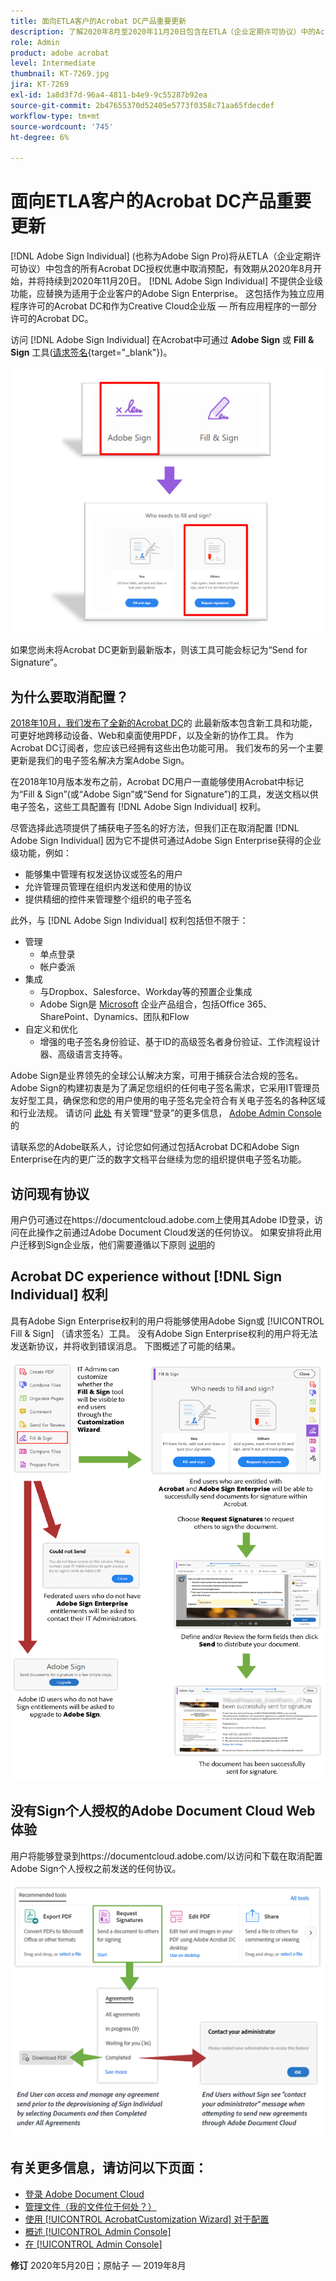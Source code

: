 ```yaml
---
title: 面向ETLA客户的Acrobat DC产品重要更新
description: 了解2020年8月至2020年11月20日包含在ETLA（企业定期许可协议）中的Acrobat DC授权的重要更改
role: Admin
product: adobe acrobat
level: Intermediate
thumbnail: KT-7269.jpg
jira: KT-7269
exl-id: 1a8d3f7d-96a4-4811-b4e9-9c55287b92ea
source-git-commit: 2b47655370d52405e5773f0358c71aa65fdecdef
workflow-type: tm+mt
source-wordcount: '745'
ht-degree: 6%

---
```


# 面向ETLA客户的Acrobat DC产品重要更新

[!DNL Adobe Sign Individual] (也称为Adobe Sign Pro)将从ETLA（企业定期许可协议）中包含的所有Acrobat DC授权优惠中取消预配，有效期从2020年8月开始，并将持续到2020年11月20日。 [!DNL Adobe Sign Individual] 不提供企业级功能，应替换为适用于企业客户的Adobe Sign Enterprise。 这包括作为独立应用程序许可的Acrobat DC和作为Creative Cloud企业版 — 所有应用程序的一部分许可的Acrobat DC。

访问 [!DNL Adobe Sign Individual] 在Acrobat中可通过 **Adobe Sign** 或 **Fill &amp; Sign** 工具([请求签名](https://www.adobe.com/acrobat/online/request-signature.html){target="_blank"})。

![[!DNL Adobe Sign Individual] 在Acrobat DC中访问](../assets/Deploy_SignEntitle1.png)

如果您尚未将Acrobat DC更新到最新版本，则该工具可能会标记为“Send for Signature”。

## 为什么要取消配置？

[2018年10月，我们发布了全新的Acrobat DC](https://news.adobe.com/news/news-details/2018/Adobe-Redefines-What-Is-Possible-With-PDF-With-All-New-Acrobat-DC)的 此最新版本包含新工具和功能，可更好地跨移动设备、Web和桌面使用PDF，以及全新的协作工具。 作为Acrobat DC订阅者，您应该已经拥有这些出色功能可用。 我们发布的另一个主要更新是我们的电子签名解决方案Adobe Sign。

在2018年10月版本发布之前，Acrobat DC用户一直能够使用Acrobat中标记为“Fill &amp; Sign”(或“Adobe Sign”或“Send for Signature”)的工具，发送文档以供电子签名，这些工具配置有 [!DNL Adobe Sign Individual] 权利。

尽管选择此选项提供了捕获电子签名的好方法，但我们正在取消配置 [!DNL Adobe Sign Individual] 因为它不提供可通过Adobe Sign Enterprise获得的企业级功能，例如：

* 能够集中管理有权发送协议或签名的用户
* 允许管理员管理在组织内发送和使用的协议
* 提供精细的控件来管理整个组织的电子签名

此外，与 [!DNL Adobe Sign Individual] 权利包括但不限于：

* 管理
   * 单点登录
   * 帐户委派
* 集成
   * 与Dropbox、Salesforce、Workday等的预置企业集成
   * Adobe Sign是 [Microsoft](https://acrobat.adobe.com/us/en/business/integrations/microsoft.html) 企业产品组合，包括Office 365、SharePoint、Dynamics、团队和Flow
* 自定义和优化
   * 增强的电子签名身份验证、基于ID的高级签名者身份验证、工作流程设计器、高级语言支持等。

Adobe Sign是业界领先的全球公认解决方案，可用于捕获合法合规的签名。 Adobe Sign的构建初衷是为了满足您组织的任何电子签名需求，它采用IT管理员友好型工具，确保您和您的用户使用的电子签名完全符合有关电子签名的各种区域和行业法规。 请访问 [此处](https://helpx.adobe.com/cn/enterprise/using/verify-domain-ownership.html) 有关管理“登录”的更多信息， [Adobe Admin Console](https://helpx.adobe.com/cn/enterprise/using/admin-console.html)的

请联系您的Adobe联系人，讨论您如何通过包括Acrobat DC和Adobe Sign Enterprise在内的更广泛的数字文档平台继续为您的组织提供电子签名功能。

## 访问现有协议

用户仍可通过在https://documentcloud.adobe.com上使用其Adobe ID登录，访问在此操作之前通过Adobe Document Cloud发送的任何协议。 如果安排将此用户迁移到Sign企业版，他们需要遵循以下原则 [说明](https://helpx.adobe.com/cn/sign/kb/how-to-download-signed-documents---adobe-sign.html)的

## Acrobat DC experience without [!DNL Sign Individual] 权利

具有Adobe Sign Enterprise权利的用户将能够使用Adobe Sign或 [!UICONTROL Fill &amp; Sign] （请求签名）工具。
没有Adobe Sign Enterprise权利的用户将无法发送新协议，并将收到错误消息。 下图概述了可能的结果。

![有关Acrobat DC体验的错误消息](../assets/Deploy_SignEntitle2.png)

## 没有Sign个人授权的Adobe Document Cloud Web体验

用户将能够登录到https://documentcloud.adobe.com/以访问和下载在取消配置Adobe Sign个人授权之前发送的任何协议。

![有关Document CloudWeb体验的错误消息](../assets/Deploy_SignEntitle3.png)

## 有关更多信息，请访问以下页面：

* [登录 Adobe Document Cloud](https://helpx.adobe.com/document-cloud/help/sign-in.html)
* [管理文件（我的文件位于何处？）](https://helpx.adobe.com/document-cloud/help/manage-files.html)
* [使用 [!UICONTROL AcrobatCustomization Wizard] 对于配置](https://www.adobe.com/devnet-docs/acrobatetk/tools/Wizard/WizardDC/index.html)
* [概述 [!UICONTROL Admin Console]](https://helpx.adobe.com/cn/enterprise/using/admin-console.html)
* [在 [!UICONTROL Admin Console]](https://helpx.adobe.com/cn/enterprise/using/verify-domain-ownership.html)

**修订** 2020年5月20日；原帖子 — 2019年8月
